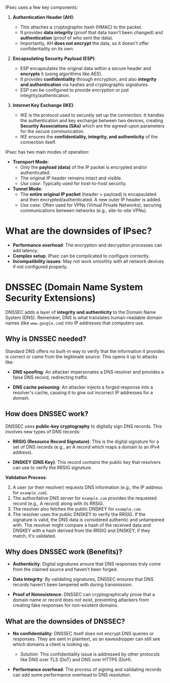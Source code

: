 IPsec uses a few key components:
1. **Authentication Header (AH)**:
    - This attaches a cryptographic hash (HMAC) to the packet.
    - It provides **data integrity** (proof that data hasn't been changed) and **authentication** (proof of who sent the data).
    - Importantly, AH **does not encrypt** the data, so it doesn't offer confidentiality on its own.
        
2. **Encapsulating Security Payload (ESP)**:
    - ESP encapsulates the original data within a secure header and **encrypts** it (using algorithms like AES).
    - It provides **confidentiality** through encryption, and also **integrity and authentication** via hashes and cryptographic signatures.
    - ESP can be configured to provide encryption or just integrity/authentication.
        
3. **Internet Key Exchange (IKE)**:
    - IKE is the protocol used to securely set up the connection. It handles the authentication and key exchange between two devices, creating **Security Associations (SAs)** which are the agreed-upon parameters for the secure communication.
    - IKE ensures the **confidentiality, integrity, and authenticity** of the connection itself.


IPsec has two main modes of operation:

- **Transport Mode**:
    - Only the **payload (data)** of the IP packet is encrypted and/or authenticated.
    - The original IP header remains intact and visible.
    - _Use case_: Typically used for host-to-host security.
- **Tunnel Mode**:
    - The **entire original IP packet** (header + payload) is encapsulated and then encrypted/authenticated. A new outer IP header is added.
    - _Use case_: Often used for VPNs (Virtual Private Networks), securing communications between networks (e.g., site-to-site VPNs).

# What are the downsides of IPsec?
- **Performance overhead**: The encryption and decryption processes can add latency.
- **Complex setup**: IPsec can be complicated to configure correctly.
- **Incompatibility issues**: May not work smoothly with all network devices if not configured properly.


# DNSSEC (Domain Name System Security Extensions)

DNSSEC adds a layer of **integrity and authenticity** to the Domain Name System (DNS). Remember, DNS is what translates human-readable domain names (like `www.google.com`) into IP addresses that computers use.

## Why is DNSSEC needed?

Standard DNS offers no built-in way to verify that the information it provides is correct or came from the legitimate source. This opens it up to attacks like:

- **DNS spoofing**: An attacker impersonates a DNS resolver and provides a false DNS record, redirecting traffic.
    
- **DNS cache poisoning**: An attacker injects a forged response into a resolver's cache, causing it to give out incorrect IP addresses for a domain.
    

## How does DNSSEC work?

DNSSEC uses **public-key cryptography** to digitally sign DNS records. This involves new types of DNS records:

- **RRSIG (Resource Record Signature)**: This is the digital signature for a set of DNS records (e.g., an A record which maps a domain to an IPv4 address).
    
- **DNSKEY (DNS Key)**: This record contains the public key that resolvers can use to verify the RRSIG signature.
    

**Validation Process**:

1. A user (or their resolver) requests DNS information (e.g., the IP address for `example.com`).
2. The authoritative DNS server for `example.com` provides the requested record (e.g., A record) along with its RRSIG.
3. The resolver also fetches the public DNSKEY for `example.com`.
4. The resolver uses the public DNSKEY to verify the RRSIG. If the signature is valid, the DNS data is considered authentic and untampered with. The resolver might compare a hash of the received data and DNSKEY with a hash derived from the RRSIG and DNSKEY; if they match, it's validated.
    

## Why does DNSSEC work (Benefits)?

- **Authenticity**: Digital signatures ensure that DNS responses truly come from the claimed source and haven't been forged.
    
- **Data Integrity**: By validating signatures, DNSSEC ensures that DNS records haven't been tampered with during transmission.
    
- **Proof of Nonexistence**: DNSSEC can cryptographically prove that a domain name or record does _not_ exist, preventing attackers from creating fake responses for non-existent domains.
    

## What are the downsides of DNSSEC?

- **No confidentiality**: DNSSEC itself does not encrypt DNS queries or responses. They are sent in plaintext, so an eavesdropper can still see which domains a client is looking up.
    
    - _Solution_: This confidentiality issue is addressed by other protocols like DNS over TLS (DoT) and DNS over HTTPS (DoH).
        
- **Performance overhead**: The process of signing and validating records can add some performance overhead to DNS resolution.